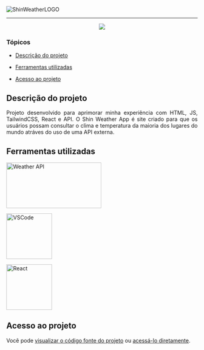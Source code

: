 ![ShinWeatherLOGO](https://user-images.githubusercontent.com/49995088/184025521-3f719fc8-ae56-4daa-ba31-1301b62e0a36.png)

<hr>

<p align="center">
   <img src="http://img.shields.io/static/v1?label=STATUS&message=FINALIZADO&color=red&style=for-the-badge"/>
</p>

### Tópicos

- [Descrição do projeto](#descrição-do-projeto)

- [Ferramentas utilizadas](#ferramentas-utilizadas)

- [Acesso ao projeto](#acesso-ao-projeto)

## Descrição do projeto

<p align="justify">
    Projeto desenvolvido para aprimorar minha experiência com HTML, JS, TailwindCSS, React e API. O Shin Weather App é site criado para
    que os usuários possam consultar o clima e temperatura da maioria dos lugares do mundo atráves do uso de uma API externa.
</p>

###

## Ferramentas utilizadas

<a href="https://www.weatherapi.com/" target="_blank"> <img src="https://cdn.weatherapi.com/v4/images/weatherapi_logo.png" alt="Weather API" width="250px" height="120px"/> </a>

<a href="https://code.visualstudio.com/" target="_blank"> <img src="https://user-images.githubusercontent.com/49995088/180649692-5e10a292-fb9e-4eab-b7f7-f7e24f79f665.png" alt="VSCode" width="120px" height="120px"/> </a>

<a href="https://pt-br.reactjs.org/" target="_blank"> <img src="https://user-images.githubusercontent.com/49995088/184026551-bbdeaaa5-d1ea-4447-9747-bf9470f64335.png" alt="React" width="120px" height="120px"/> </a>

###

## Acesso ao projeto

Você pode [visualizar o código fonte do projeto](https://github.com/ShinigameBR/weather-react-app) ou [acessá-lo diretamente](https://shin-weather-react.herokuapp.com/).
